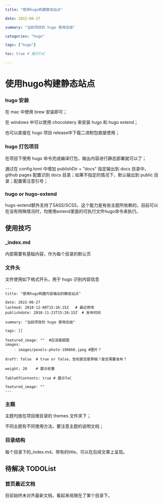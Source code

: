 ```yaml
---
title: "使用hugo构建静态站点"

date: 2022-06-27

summary: "当前项目的 hugo 使用总结"

categories: "hugo"

tags: ["hugo"]

toc: true # 展示ToC

---
```



# 使用hugo构建静态站点

### hugo 安装

在 mac 中使用 brew 安装即可；

在 windows 中可以使用 chocolatery 来安装 hugo 和 hugo extend；

也可以直接在 hugo 项目 release中下载二进制包直接使用；

### hugo 打包项目

在项目下使用 hugo 命令完成编译打包，输出内容进行静态部署就可以了；

通过在 config.toml 中增加 publishDir = "docs" 指定输出到 docs 目录中，github pages 配置识别 docs 目录；如果不指定的情况下，默认输出到 public 目录；配置需注意引号；

### hugo or hugo-extend

hugo-extend额外支持了SASS/SCSS，这个能力是有些主题所依赖的，目前可以在没有特殊情况时，均使用extend里面的可执行文件hugo命令来执行。

## 使用技巧

### _index.md

内部需要有基础内容，作为每个目录的默认页

### 文件头

文件使用如下格式开头，用于 hugo 识别内容信息
```
---
title: "使用hugo构建内容输出的静态站点"

date: 2022-06-27  
lastmod: 2018-12-08T15:26:15Z   # 最近修改
publishdate: 2018-11-23T15:26:15Z  # 发布时间

summary: "当前项目的 hugo 使用总结"

tags: []

featured_image: ""  #应该是题图
images:
    - images/pexels-photo-196666.jpeg #图片？

draft: false  # true or false，告知是否是草稿？是否需要发布？

weight: 20    # 展示权重

TableOfContents: true # 展示ToC

featured_image: ""
---
```

### 主题

主题均放在项目根目录的 themes 文件夹下；

不同主题有不同使用方法，要注意主题的说明文档；

### 目录结构

每个目录下的_index.md，带有的title，可以在后续文章上呈现。

## 待解决 TODOList

### 首页最近文档

目前始终未对齐最新文档，看起来局限在了某个目录下。
